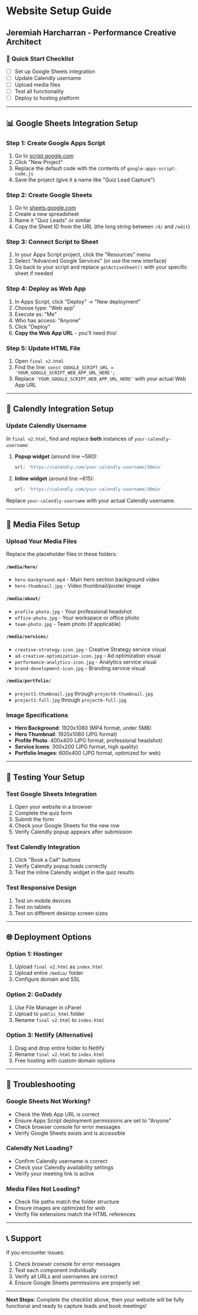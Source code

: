 # Website Setup Guide
## Jeremiah Harcharran - Performance Creative Architect

### 🚀 Quick Start Checklist
- [ ] Set up Google Sheets integration
- [ ] Update Calendly username
- [ ] Upload media files
- [ ] Test all functionality
- [ ] Deploy to hosting platform

---

## 📊 Google Sheets Integration Setup

### Step 1: Create Google Apps Script
1. Go to [script.google.com](https://script.google.com)
2. Click "New Project"
3. Replace the default code with the contents of `google-apps-script-code.js`
4. Save the project (give it a name like "Quiz Lead Capture")

### Step 2: Create Google Sheets
1. Go to [sheets.google.com](https://sheets.google.com)
2. Create a new spreadsheet
3. Name it "Quiz Leads" or similar
4. Copy the Sheet ID from the URL (the long string between `/d/` and `/edit`)

### Step 3: Connect Script to Sheet
1. In your Apps Script project, click the "Resources" menu
2. Select "Advanced Google Services" (or use the new interface)
3. Go back to your script and replace `getActiveSheet()` with your specific sheet if needed

### Step 4: Deploy as Web App
1. In Apps Script, click "Deploy" → "New deployment"
2. Choose type: "Web app"
3. Execute as: "Me"
4. Who has access: "Anyone"
5. Click "Deploy"
6. **Copy the Web App URL** - you'll need this!

### Step 5: Update HTML File
1. Open `final v2.html`
2. Find the line: `const GOOGLE_SCRIPT_URL = 'YOUR_GOOGLE_SCRIPT_WEB_APP_URL_HERE';`
3. Replace `'YOUR_GOOGLE_SCRIPT_WEB_APP_URL_HERE'` with your actual Web App URL

---

## 📅 Calendly Integration Setup

### Update Calendly Username
In `final v2.html`, find and replace **both** instances of `your-calendly-username`:

1. **Popup widget** (around line ~580):
   ```javascript
   url: 'https://calendly.com/your-calendly-username/30min'
   ```

2. **Inline widget** (around line ~615):
   ```javascript
   url: 'https://calendly.com/your-calendly-username/30min'
   ```

Replace `your-calendly-username` with your actual Calendly username.

---

## 🎨 Media Files Setup

### Upload Your Media Files
Replace the placeholder files in these folders:

#### `/media/hero/`
- `hero-background.mp4` - Main hero section background video
- `hero-thumbnail.jpg` - Video thumbnail/poster image

#### `/media/about/`
- `profile-photo.jpg` - Your professional headshot
- `office-photo.jpg` - Your workspace or office photo
- `team-photo.jpg` - Team photo (if applicable)

#### `/media/services/`
- `creative-strategy-icon.jpg` - Creative Strategy service visual
- `ad-creative-optimization-icon.jpg` - Ad optimization visual
- `performance-analytics-icon.jpg` - Analytics service visual
- `brand-development-icon.jpg` - Branding service visual

#### `/media/portfolio/`
- `project1-thumbnail.jpg` through `project6-thumbnail.jpg`
- `project1-full.jpg` through `project6-full.jpg`

### Image Specifications
- **Hero Background**: 1920x1080 (MP4 format, under 5MB)
- **Hero Thumbnail**: 1920x1080 (JPG format)
- **Profile Photo**: 400x400 (JPG format, professional headshot)
- **Service Icons**: 300x200 (JPG format, high quality)
- **Portfolio Images**: 600x400 (JPG format, optimized for web)

---

## 🧪 Testing Your Setup

### Test Google Sheets Integration
1. Open your website in a browser
2. Complete the quiz form
3. Submit the form
4. Check your Google Sheets for the new row
5. Verify Calendly popup appears after submission

### Test Calendly Integration
1. Click "Book a Call" buttons
2. Verify Calendly popup loads correctly
3. Test the inline Calendly widget in the quiz results

### Test Responsive Design
1. Test on mobile devices
2. Test on tablets
3. Test on different desktop screen sizes

---

## 🌐 Deployment Options

### Option 1: Hostinger
1. Upload `final v2.html` as `index.html`
2. Upload entire `/media/` folder
3. Configure domain and SSL

### Option 2: GoDaddy
1. Use File Manager in cPanel
2. Upload to `public_html` folder
3. Rename `final v2.html` to `index.html`

### Option 3: Netlify (Alternative)
1. Drag and drop entire folder to Netlify
2. Rename `final v2.html` to `index.html`
3. Free hosting with custom domain options

---

## 🔧 Troubleshooting

### Google Sheets Not Working?
- Check the Web App URL is correct
- Ensure Apps Script deployment permissions are set to "Anyone"
- Check browser console for error messages
- Verify Google Sheets exists and is accessible

### Calendly Not Loading?
- Confirm Calendly username is correct
- Check your Calendly availability settings
- Verify your meeting link is active

### Media Files Not Loading?
- Check file paths match the folder structure
- Ensure images are optimized for web
- Verify file extensions match the HTML references

---

## 📞 Support

If you encounter issues:
1. Check browser console for error messages
2. Test each component individually
3. Verify all URLs and usernames are correct
4. Ensure Google Sheets permissions are properly set

---

**Next Steps**: Complete the checklist above, then your website will be fully functional and ready to capture leads and book meetings!
